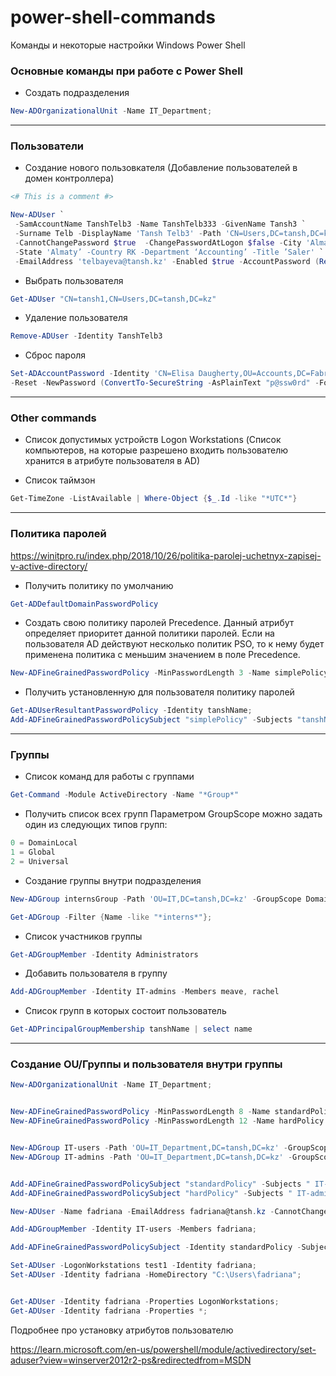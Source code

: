 # power-shell-commands
Команды и некоторые настройки Windows Power Shell

### Основные команды при работе с Power Shell
- Создать подразделения
```ps1
New-ADOrganizationalUnit -Name IT_Department;
```
<hr>

### Пользователи
- Создание нового пользовкателя (Добавление пользователей в домен контроллера)
```ps1
<# This is a comment #>

New-ADUser `
 -SamAccountName TanshTelb3 -Name TanshTelb333 -GivenName Tansh3 `
 -Surname Telb -DisplayName 'Tansh Telb3' -Path 'CN=Users,DC=tansh,DC=kz' `
 -CannotChangePassword $true  -ChangePasswordAtLogon $false -City 'Almaty'  `
 -State 'Almaty’ -Country RK -Department ‘Accounting’ -Title ’Saler' `
 -EmailAddress 'telbayeva@tansh.kz' -Enabled $true -AccountPassword (Read-Host -AsSecureString "12345Zxc")
```
- Выбрать пользователя
```ps1
Get-ADUser "CN=tansh1,CN=Users,DC=tansh,DC=kz"
```
- Удаление пользователя
```ps1
Remove-ADUser -Identity TanshTelb3
```
- Сброс пароля
```ps1
Set-ADAccountPassword -Identity 'CN=Elisa Daugherty,OU=Accounts,DC=Fabrikam,DC=com' `
-Reset -NewPassword (ConvertTo-SecureString -AsPlainText "p@ssw0rd" -Force)
```
<hr>

### Other commands
- Список допустимых устройств Logon Workstations (Список компьютеров, на которые разрешено входить пользователю хранится в атрибуте пользователя в AD) 

- Список таймзон
```ps1
Get-TimeZone -ListAvailable | Where-Object {$_.Id -like "*UTC*"}
```
<hr>

### Политика паролей
https://winitpro.ru/index.php/2018/10/26/politika-parolej-uchetnyx-zapisej-v-active-directory/

- Получить политику по умолчанию
```ps1
Get-ADDefaultDomainPasswordPolicy
```
- Создать свою политику паролей
Precedence. Данный атрибут определяет приоритет данной политики паролей. Если на пользователя AD действуют несколько политик PSO, то к нему будет применена политика с меньшим значением в поле Precedence.
```ps1
New-ADFineGrainedPasswordPolicy -MinPasswordLength 3 -Name simplePolicy -Precedence 20;
```
- Получить установленную для пользователя политику паролей
```ps1
Get-ADUserResultantPasswordPolicy -Identity tanshName;
Add-ADFineGrainedPasswordPolicySubject "simplePolicy" -Subjects "tanshName"
```
<hr>

### Группы
- Список команд для работы с группами
```ps1
Get-Command -Module ActiveDirectory -Name "*Group*"
```
- Получить список всех групп
Параметром GroupScope можно задать один из следующих типов групп:
```ps1
0 = DomainLocal
1 = Global
2 = Universal
```
- Создание группы внутри подразделения
```ps1
New-ADGroup internsGroup -Path 'OU=IT,DC=tansh,DC=kz' -GroupScope DomainLocal;

Get-ADGroup -Filter {Name -like "*interns*"};
```
- Список участников группы
```ps1
Get-ADGroupMember -Identity Administrators
```
- Добавить пользователя в группу
```ps1
Add-ADGroupMember -Identity IT-admins -Members meave, rachel
```
- Список групп в которых состоит пользователь
```ps1
Get-ADPrincipalGroupMembership tanshName | select name
```
<hr>

### Cоздание OU/Группы и пользователя внутри группы

```ps1
New-ADOrganizationalUnit -Name IT_Department;


New-ADFineGrainedPasswordPolicy -MinPasswordLength 8 -Name standardPolicy -Precedence 20;
New-ADFineGrainedPasswordPolicy -MinPasswordLength 12 -Name hardPolicy -Precedence 30;


New-ADGroup IT-users -Path 'OU=IT_Department,DC=tansh,DC=kz' -GroupScope DomainLocal;
New-ADGroup IT-admins -Path 'OU=IT_Department,DC=tansh,DC=kz' -GroupScope DomainLocal;


Add-ADFineGrainedPasswordPolicySubject "standardPolicy" -Subjects " IT-users";
Add-ADFineGrainedPasswordPolicySubject "hardPolicy" -Subjects " IT-admins";

New-ADUser -Name fadriana -EmailAddress fadriana@tansh.kz -CannotChangePassword $false -DisplayName "Franziska Adriana" -UserPrincipalName fadriana@tansh.kz;

Add-ADGroupMember -Identity IT-users -Members fadriana;

Add-ADFineGrainedPasswordPolicySubject -Identity standardPolicy -Subjects fadriana;

Set-ADUser -LogonWorkstations test1 -Identity fadriana;
Set-ADUser -Identity fadriana -HomeDirectory "C:\Users\fadriana";


Get-ADUser -Identity fadriana -Properties LogonWorkstations;
Get-ADUser -Identity fadriana -Properties *;
```
Подробнее про установку атрибутов пользователю

https://learn.microsoft.com/en-us/powershell/module/activedirectory/set-aduser?view=winserver2012r2-ps&redirectedfrom=MSDN

